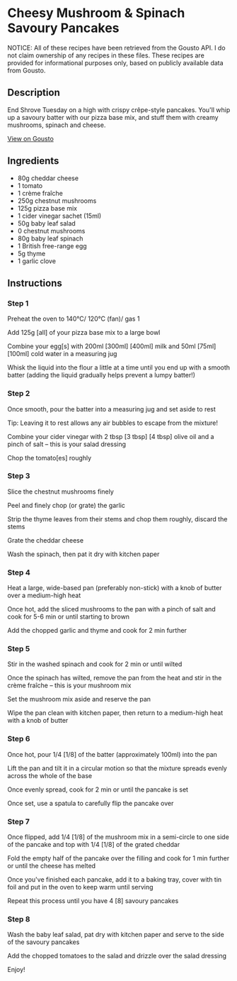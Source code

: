 # Cheesy Mushroom & Spinach Savoury Pancakes

NOTICE: All of these recipes have been retrieved from the Gousto API. I do not claim ownership of any recipes in these files. These recipes are provided for informational purposes only, based on publicly available data from Gousto.

## Description

End Shrove Tuesday on a high with crispy crêpe-style pancakes. You'll whip up a savoury batter with our pizza base mix, and stuff them with creamy mushrooms, spinach and cheese.

[View on Gousto](https://www.gousto.co.uk/recipes/cookbook/cheesy-mushroom-spinach-savoury-pancakes)

## Ingredients

- 80g cheddar cheese
- 1 tomato
- 1 crème fraîche
- 250g chestnut mushrooms
- 125g pizza base mix
- 1 cider vinegar sachet (15ml)
- 50g baby leaf salad
- 0 chestnut mushrooms
- 80g baby leaf spinach
- 1 British free-range egg
- 5g thyme
- 1 garlic clove

## Instructions


### Step 1

Preheat the oven to 140°C/ 120°C (fan)/ gas 1

Add 125g <span class="text-danger">[all]</span> of your pizza base mix to a large bowl

Combine your egg[s] with 200ml<span class="text-purple"> [300ml]<span class="text-danger"> </span>[400ml]</span> milk and 50ml<span class="text-purple"><span class="text-danger"> [75ml]</span>[100ml]</span> cold water in a measuring jug

Whisk the liquid into the flour a little at a time until you end up with a smooth batter (adding the liquid gradually helps prevent a lumpy batter!)


### Step 2

Once smooth, pour the batter into a measuring jug and set aside to rest

Tip: Leaving it to rest allows any air bubbles to escape from the mixture!

Combine your cider vinegar with 2 tbsp<span class="text-purple"><span class="text-danger"> [3 tbsp]</span> [4 tbsp]</span> olive oil and a pinch of salt – this is your salad dressing

Chop the tomato<span class="text-danger">[es]</span> roughly


### Step 3

Slice the chestnut mushrooms finely

Peel and finely chop (or grate) the garlic

Strip the thyme leaves from their stems and chop them roughly, discard the stems

Grate the cheddar cheese

Wash the spinach, then pat it dry with kitchen paper


### Step 4

Heat a large, wide-based pan (preferably non-stick) with a knob of butter over a medium-high heat

Once hot, add the sliced mushrooms to the pan with a pinch of salt and cook for 5-6 min or until starting to brown

Add the chopped garlic and thyme and cook for 2 min further


### Step 5

Stir in the washed spinach and cook for 2 min or until wilted

Once the spinach has wilted, remove the pan from the heat and stir in the crème fraîche – this is your mushroom mix

Set the mushroom mix aside and reserve the pan

Wipe the pan clean with kitchen paper, then return to a medium-high heat with a knob of butter


### Step 6

Once hot, pour 1/4 <span class="text-danger">[1/8]</span> of the batter (approximately 100ml) into the pan

Lift the pan and tilt it in a circular motion so that the mixture spreads evenly across the whole of the base

Once evenly spread, cook for 2 min or until the pancake is set

Once set, use a spatula to carefully flip the pancake over


### Step 7

Once flipped, add 1/4 <span class="text-danger">[1/8]</span> of the mushroom mix in a semi-circle to one side of the pancake and top with 1/4 <span class="text-danger">[1/8]</span> of the grated cheddar

Fold the empty half of the pancake over the filling and cook for 1 min further or until the cheese has melted

Once you've finished each pancake, add it to a baking tray, cover with tin foil and put in the oven to keep warm until serving

Repeat this process until you have 4<span class="text-danger"> [8]</span> savoury pancakes

### Step 8

Wash the baby leaf salad, pat dry with kitchen paper and serve to the side of the savoury pancakes

Add the chopped tomatoes to the salad and drizzle over the salad dressing

Enjoy!

